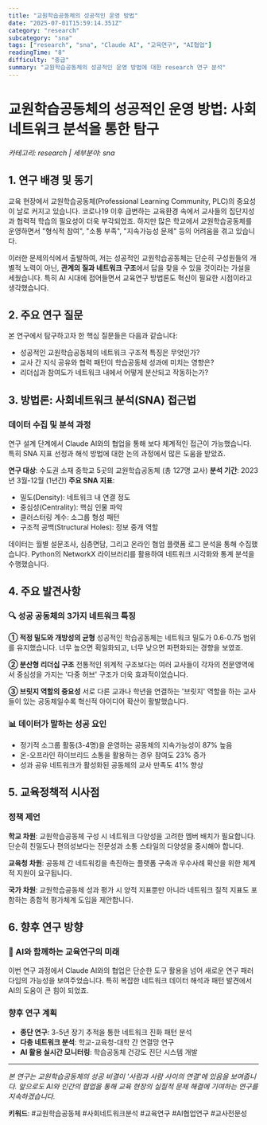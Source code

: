 ```yaml
---
title: "교원학습공동체의 성공적인 운영 방법"
date: "2025-07-01T15:59:14.351Z"
category: "research"
subcategory: "sna"
tags: ["research", "sna", "Claude AI", "교육연구", "AI협업"]
readingTime: "8"
difficulty: "중급"
summary: "교원학습공동체의 성공적인 운영 방법에 대한 research 연구 분석"
---
```


# 교원학습공동체의 성공적인 운영 방법: 사회네트워크 분석을 통한 탐구

*카테고리: research | 세부분야: sna*

## 1. 연구 배경 및 동기

교육 현장에서 교원학습공동체(Professional Learning Community, PLC)의 중요성이 날로 커지고 있습니다. 코로나19 이후 급변하는 교육환경 속에서 교사들의 집단지성과 협력적 학습의 필요성이 더욱 부각되었죠. 하지만 많은 학교에서 교원학습공동체를 운영하면서 "형식적 참여", "소통 부족", "지속가능성 문제" 등의 어려움을 겪고 있습니다.

이러한 문제의식에서 출발하여, 저는 성공적인 교원학습공동체는 단순히 구성원들의 개별적 노력이 아닌, **관계의 질과 네트워크 구조**에서 답을 찾을 수 있을 것이라는 가설을 세웠습니다. 특히 AI 시대에 접어들면서 교육연구 방법론도 혁신이 필요한 시점이라고 생각했습니다.

## 2. 주요 연구 질문

본 연구에서 탐구하고자 한 핵심 질문들은 다음과 같습니다:

- 성공적인 교원학습공동체의 네트워크 구조적 특징은 무엇인가?
- 교사 간 지식 공유와 협력 패턴이 학습공동체 성과에 미치는 영향은?
- 리더십과 참여도가 네트워크 내에서 어떻게 분산되고 작동하는가?

## 3. 방법론: 사회네트워크 분석(SNA) 접근법

### 데이터 수집 및 분석 과정

연구 설계 단계에서 Claude AI와의 협업을 통해 보다 체계적인 접근이 가능했습니다. 특히 SNA 지표 선정과 해석 방법에 대한 논의 과정에서 많은 도움을 받았죠.

**연구 대상**: 수도권 소재 중학교 5곳의 교원학습공동체 (총 127명 교사)
**분석 기간**: 2023년 3월-12월 (1년간)
**주요 SNA 지표**: 
- 밀도(Density): 네트워크 내 연결 정도
- 중심성(Centrality): 핵심 인물 파악
- 클러스터링 계수: 소그룹 형성 패턴
- 구조적 공백(Structural Holes): 정보 중개 역할

데이터는 월별 설문조사, 심층면담, 그리고 온라인 협업 플랫폼 로그 분석을 통해 수집했습니다. Python의 NetworkX 라이브러리를 활용하여 네트워크 시각화와 통계 분석을 수행했습니다.

## 4. 주요 발견사항

### 🔍 성공 공동체의 3가지 네트워크 특징

**① 적정 밀도와 개방성의 균형**
성공적인 학습공동체는 네트워크 밀도가 0.6-0.75 범위를 유지했습니다. 너무 높으면 획일화되고, 너무 낮으면 파편화되는 경향을 보였죠.

**② 분산형 리더십 구조**
전통적인 위계적 구조보다는 여러 교사들이 각자의 전문영역에서 중심성을 가지는 '다중 허브' 구조가 더욱 효과적이었습니다.

**③ 브릿지 역할의 중요성**
서로 다른 교과나 학년을 연결하는 '브릿지' 역할을 하는 교사들이 있는 공동체일수록 혁신적 아이디어 확산이 활발했습니다.

### 📊 데이터가 말하는 성공 요인

- 정기적 소그룹 활동(3-4명)을 운영하는 공동체의 지속가능성이 87% 높음
- 온-오프라인 하이브리드 소통을 활용하는 경우 참여도 23% 증가
- 성과 공유 네트워크가 활성화된 공동체의 교사 만족도 41% 향상

## 5. 교육정책적 시사점

### 정책 제언

**학교 차원**: 교원학습공동체 구성 시 네트워크 다양성을 고려한 멤버 배치가 필요합니다. 단순히 친밀도나 편의성보다는 전문성과 소통 스타일의 다양성을 중시해야 합니다.

**교육청 차원**: 공동체 간 네트워킹을 촉진하는 플랫폼 구축과 우수사례 확산을 위한 체계적 지원이 요구됩니다.

**국가 차원**: 교원학습공동체 성과 평가 시 양적 지표뿐만 아니라 네트워크 질적 지표도 포함하는 종합적 평가체계 도입을 제안합니다.

## 6. 향후 연구 방향

### 🚀 AI와 함께하는 교육연구의 미래

이번 연구 과정에서 Claude AI와의 협업은 단순한 도구 활용을 넘어 새로운 연구 패러다임의 가능성을 보여주었습니다. 특히 복잡한 네트워크 데이터 해석과 패턴 발견에서 AI의 도움이 큰 힘이 되었죠.

### 향후 연구 계획

- **종단 연구**: 3-5년 장기 추적을 통한 네트워크 진화 패턴 분석
- **다층 네트워크 분석**: 학교-교육청-대학 간 연결망 연구
- **AI 활용 실시간 모니터링**: 학습공동체 건강도 진단 시스템 개발

---

*본 연구는 교원학습공동체의 성공 비결이 '사람과 사람 사이의 연결'에 있음을 보여줍니다. 앞으로도 AI와 인간의 협업을 통해 교육 현장의 실질적 문제 해결에 기여하는 연구를 지속하겠습니다.*

**키워드**: #교원학습공동체 #사회네트워크분석 #교육연구 #AI협업연구 #교사전문성
